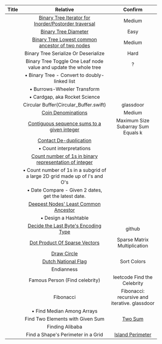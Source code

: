| Title                              | Relative | Confirm |
|:----------------------------------:|:--------:|:-------:|
	|[Binary Tree Iterator for Inorder/Postorder traversal](Binary_Search_Tree_Iterator.swift)|Medium||
	|[Binary Tree Diameter](Binary_Tree_Longest_Path.swift)|Easy||
	|[Binary Tree Lowest common ancestor of two nodes](Lowest_Common_Ancestor_of_a_Binary_Tree.swift)|Medium||
	|Binary Tree Serialize Or Deserialize|Hard|
	|Binary Tree Toggle One Leaf node value and update the whole tree| ? |
	|•   Binary Tree - Convert to doubly-linked list|||
	|•   Burrows-Wheeler Transform|||
	|•   Cardgap, aka Rocket Science|||
	|Circular Buffer(Circular_Buffer.swift)| glassdoor||
	|[Coin Denominations](Coin_Change.swift)|Medium||
	|[Contiguous sequence sums to a given integer](Continuous_Subarray_Sum.swift)|Maximum Size Subarray Sum Equals k| Continuous Subarray Sum|
	|[Contact De-duplication](Contact_De-duplication.swift)|||
	|•  Count interpretations|||
	|[Count number of 1s in binary representation of integer](http://www.geeksforgeeks.org/count-set-bits-in-an-integer/)|||
	|•  Count number of 1s in a subgrid of a large 2D grid made up of l's and O's|||
	|•  Date Compare -  Given 2 dates, get the latest date.|||
	|[Deepest Nodes' Least Common Ancestor](Lowest_Common_Ancestor_of_a_Binary_Tree.swift)|||
	|•  Design a Hashtable|||
	|[Decide the Last Byte's Encoding Type](Decide_Last_Byte_Encoding_Type)| github|√|
	|[Dot Product Of Sparse Vectors](Dot_Product_Of_Sparse_Vectors.swift)|Sparse Matrix Multiplication||
	|[Draw Circle](Draw_Circle.swift)|||
	|[Dutch National Flag](Sort_Colors.swift)| Sort Colors||
	|Endianness| ||
	|Famous Person (Find celebrity)|leetcode Find the Celebrity||
	|Fibonacci| Fibonacci: recursive and iterative. glassdoor||
	|• Find Median Among Arrays|||
	|Find Two Elements with Given Sum|[Two Sum](Two_Sum.swift)||
	|Finding Alibaba|||
	|Find a Shape's Perimeter in a Grid|[Island Perimeter](Island_Perimeter.swift)| leetcode |
